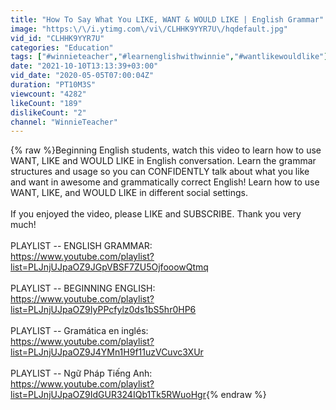 ```yaml
---
title: "How To Say What You LIKE, WANT & WOULD LIKE | English Grammar"
image: "https:\/\/i.ytimg.com\/vi\/CLHHK9YYR7U\/hqdefault.jpg"
vid_id: "CLHHK9YYR7U"
categories: "Education"
tags: ["#winnieteacher","#learnenglishwithwinnie","#wantlikewouldlike"]
date: "2021-10-10T13:13:39+03:00"
vid_date: "2020-05-05T07:00:04Z"
duration: "PT10M3S"
viewcount: "4282"
likeCount: "189"
dislikeCount: "2"
channel: "WinnieTeacher"
---
```

{% raw %}Beginning English students, watch this video to learn how to use WANT, LIKE and WOULD LIKE in English conversation. Learn the grammar structures and usage so you can CONFIDENTLY talk about what you like and want in awesome and grammatically correct English! Learn how to use WANT, LIKE, and WOULD LIKE in different social settings. <br /><br />If you enjoyed the video, please LIKE and SUBSCRIBE. Thank you very much!<br /><br />PLAYLIST -- ENGLISH GRAMMAR: <br /><a rel="nofollow" target="blank" href="https://www.youtube.com/playlist?list=PLJnjUJpaOZ9JGpVBSF7ZU5OjfooowQtmq">https://www.youtube.com/playlist?list=PLJnjUJpaOZ9JGpVBSF7ZU5OjfooowQtmq</a> <br /><br />PLAYLIST -- BEGINNING ENGLISH: <br /><a rel="nofollow" target="blank" href="https://www.youtube.com/playlist?list=PLJnjUJpaOZ9IyPPcfylz0ds1bS5hr0HP6">https://www.youtube.com/playlist?list=PLJnjUJpaOZ9IyPPcfylz0ds1bS5hr0HP6</a> <br /><br />PLAYLIST -- Gramática en inglés: <br /><a rel="nofollow" target="blank" href="https://www.youtube.com/playlist?list=PLJnjUJpaOZ9J4YMn1H9f11uzVCuvc3XUr">https://www.youtube.com/playlist?list=PLJnjUJpaOZ9J4YMn1H9f11uzVCuvc3XUr</a> <br /><br />PLAYLIST -- Ngữ Pháp Tiếng Anh: <br /><a rel="nofollow" target="blank" href="https://www.youtube.com/playlist?list=PLJnjUJpaOZ9IdGUR324IQb1Tk5RWuoHgr">https://www.youtube.com/playlist?list=PLJnjUJpaOZ9IdGUR324IQb1Tk5RWuoHgr</a>{% endraw %}

